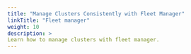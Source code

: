 ```yaml
---
title: "Manage Clusters Consistently with Fleet Manager"
linkTitle: "Fleet manager"
weight: 10
description: >
Learn how to manage clusters with fleet manager.
---
```

